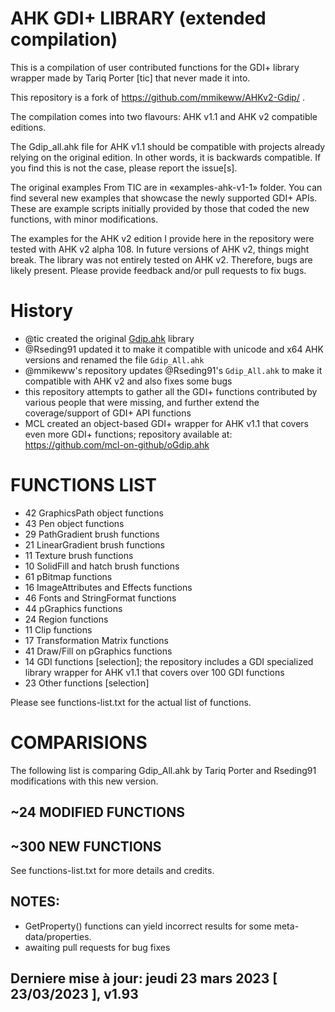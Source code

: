 # AHK GDI+ LIBRARY (extended compilation)

This is a compilation of user contributed functions for the GDI+ library wrapper made by Tariq Porter [tic] that never made it into.

This repository is a fork of https://github.com/mmikeww/AHKv2-Gdip/ .

The compilation comes into two flavours: AHK v1.1 and AHK v2 compatible editions. 

The Gdip_all.ahk file for AHK v1.1 should be compatible with projects already relying on the original edition. In other words, it is backwards compatible. If you find this is not the case, please report the issue[s].

The original examples From TIC are in «examples-ahk-v1-1» folder. You can find several new examples that showcase the newly supported GDI+ APIs. These are example scripts initially provided by those that coded the new functions, with minor modifications.

The examples for the AHK v2 edition I provide here in the repository were tested with AHK v2 alpha 108. In future versions of AHK v2, things might break. The library was not entirely tested on AHK v2. Therefore, bugs are likely present. Please provide feedback and/or pull requests to fix bugs.

# History
- @tic created the original [Gdip.ahk](https://github.com/tariqporter/Gdip/) library
- @Rseding91 updated it to make it compatible with unicode and x64 AHK versions and renamed the file `Gdip_All.ahk`
- @mmikeww's repository updates @Rseding91's `Gdip_All.ahk` to make it compatible with AHK v2 and also fixes some bugs
- this repository attempts to gather all the GDI+ functions contributed by various people that were missing, and further extend the coverage/support of GDI+ API functions
- MCL created an object-based GDI+ wrapper for AHK v1.1 that covers even more GDI+ functions; repository available at: https://github.com/mcl-on-github/oGdip.ahk

# FUNCTIONS LIST

- 42 GraphicsPath object functions
- 43 Pen object functions
- 29 PathGradient brush functions
- 21 LinearGradient brush functions
- 11 Texture brush functions
- 10 SolidFill and hatch brush functions
- 61 pBitmap functions
- 16 ImageAttributes and Effects functions
- 46 Fonts and StringFormat functions
- 44 pGraphics functions
- 24 Region functions
- 11 Clip functions
- 17 Transformation Matrix functions
- 41 Draw/Fill on pGraphics functions
- 14 GDI functions [selection]; the repository includes a GDI specialized library wrapper for AHK v1.1 that covers over 100 GDI functions
- 23 Other functions [selection]

Please see functions-list.txt for the actual list of functions.

# COMPARISIONS

The following list is comparing Gdip_All.ahk by Tariq Porter and Rseding91 modifications with this new version.

## ~24 MODIFIED FUNCTIONS

## ~300 NEW FUNCTIONS

See functions-list.txt for more details and credits.

## NOTES:
  - GetProperty() functions can yield incorrect results for some meta-data/properties.
  - awaiting pull requests for bug fixes

## Derniere mise à jour: jeudi 23 mars 2023 [ 23/03/2023 ], v1.93

